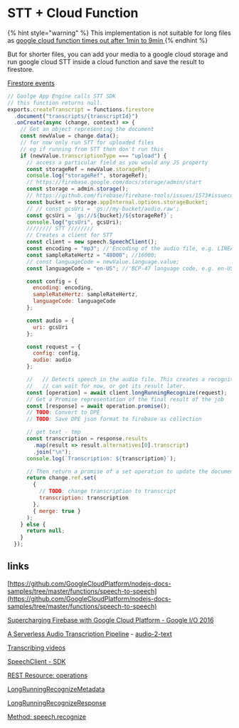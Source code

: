 # STT + Cloud Function

{% hint style="warning" %}
This implementation is not suitable for long files as [google cloud function times out after 1min to 9min ](https://cloud.google.com/functions/docs/concepts/exec#timeout)
{% endhint %}

But for shorter files, you can add your media to a google cloud storage and run google cloud STT inside a cloud function and save the result to firestore.

[Firestore events](https://firebase.google.com/docs/functions/firestore-events)

```javascript
// Goolge App Engine calls STT SDK
// this function returns null.
exports.createTranscript = functions.firestore
  .document("transcripts/{transcriptId}")
  .onCreate(async (change, context) => {
    // Get an object representing the document
    const newValue = change.data();
    // for now only run STT for uploaded files
    // eg if running from STT then don't run this
    if (newValue.transcriptionType === "upload") {
      // access a particular field as you would any JS property
      const storageRef = newValue.storageRef;
      console.log("storageRef", storageRef);
      // https://firebase.google.com/docs/storage/admin/start
      const storage = admin.storage();
      // https://github.com/firebase/firebase-tools/issues/1573#issuecomment-517000981
      const bucket = storage.appInternal.options.storageBucket;
      // // const gcsUri = 'gs://my-bucket/audio.raw';
      const gcsUri = `gs://${bucket}/${storageRef}`;
      console.log("gcsUri", gcsUri);
      //////// STT ////////
      // Creates a client for STT
      const client = new speech.SpeechClient();
      const encoding = "mp3"; //'Encoding of the audio file, e.g. LINEAR16';
      const sampleRateHertz = "48000"; //16000;
      // const languageCode = newValue.language.value;
      const languageCode = "en-US"; //'BCP-47 language code, e.g. en-US';

      const config = {
        encoding: encoding,
        sampleRateHertz: sampleRateHertz,
        languageCode: languageCode
      };

      const audio = {
        uri: gcsUri
      };

      const request = {
        config: config,
        audio: audio
      };

      //   // Detects speech in the audio file. This creates a recognition job that you
      //   // can wait for now, or get its result later.
      const [operation] = await client.longRunningRecognize(request);
      // Get a Promise representation of the final result of the job
      const [response] = await operation.promise();
      // TODO: Convert to DPE
      // TODO: Save DPE json format to firebase as collection

      // get text - tmp
      const transcription = response.results
        .map(result => result.alternatives[0].transcript)
        .join("\n");
      console.log(`Transcription: ${transcription}`);

      // Then return a promise of a set operation to update the document
      return change.ref.set(
        {
          // TODO: change transcription to transcript
          transcription: transcription
        },
        { merge: true }
      );
    } else {
      return null;
    }
  });
```

## links 

[https://github.com/GoogleCloudPlatform/nodejs-docs-samples/tree/master/functions/speech-to-speech](https://github.com/GoogleCloudPlatform/nodejs-docs-samples/tree/master/functions/speech-to-speech)

[Supercharging Firebase with Google Cloud Platform - Google I/O 2016](https://youtu.be/wOGfZ_aLGqM?t=852)

[A Serverless Audio Transcription Pipeline](https://medium.com/@jlaham/serverless-audio-transcription-515cd7f67e9c) - [audio-2-text](https://github.com/jlaham/audio-2-text)

[Transcribing videos](https://cloud.google.com/speech-to-text/docs/video-model)

[SpeechClient - SDK](https://googleapis.dev/nodejs/speech/latest/v1p1beta1.SpeechClient.html#longRunningRecognize)

[REST Resource: operations](https://cloud.google.com/speech-to-text/docs/reference/rest/v1/operations#resource-operation)

[LongRunningRecognizeMetadata](https://cloud.google.com/speech-to-text/docs/reference/rest/v1/LongRunningRecognizeMetadata)

[LongRunningRecognizeResponse](https://cloud.google.com/speech-to-text/docs/reference/rest/v1/LongRunningRecognizeResponse)

[Method: speech.recognize](https://cloud.google.com/speech-to-text/docs/reference/rest/v1/speech/recognize#SpeechRecognitionResult)

